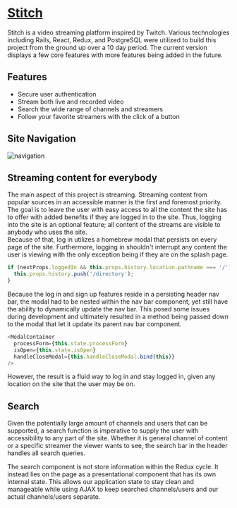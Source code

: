 # [Stitch](stitch-tv.herokuapp.com)

Stitch is a video streaming platform inspired by Twitch.  Various technologies
including Rails, React, Redux, and PostgreSQL were utilized to build this project
from the ground up over a 10 day period.  The current version displays a few
core features with more features being added in the future.

## Features

* Secure user authentication
* Stream both live and recorded video
* Search the wide range of channels and streamers
* Follow your favorite streamers with the click of a button

## Site Navigation
![navigation](https://imgur.com/exg9w0I.gif)

## Streaming content for everybody

The main aspect of this project is streaming.  Streaming content from popular sources
in an accessible manner is the first and foremost priority.  The goal is to leave
the user with easy access to all the content the site has to offer with added benefits
if they are logged in to the site.  Thus, logging into the site is an optional
feature; all content of the streams are visible to anybody who uses the site.  
Because of that, log in utilizes a homebrew modal that persists on every page of
the site.  Furthermore, logging in shouldn't interrupt any content the user is
viewing with the only exception being if they are on the splash page.

```javascript
if (nextProps.loggedIn && this.props.history.location.pathname === '/') {
  this.props.history.push('/directory');
}
```

Because the log in and sign up features reside in a persisting header nav bar,
the modal had to be nested within the nav bar component, yet still have the ability
to dynamically update the nav bar.  This posed some issues during development and
ultimately resulted in a method being passed down to the modal that let it update
its parent nav bar component.

```javascript
<ModalContainer
  processForm={this.state.processForm}
  isOpen={this.state.isOpen}
  handleCloseModal={this.handleCloseModal.bind(this)}
/>
```

However, the result is a fluid way to log in and stay logged in, given any location
on the site that the user may be on.

## Search

Given the potentially large amount of channels and users that can be supported,
a search function is imperative to supply the user with accessibility to any part
of the site.  Whether it is general channel of content or a specific streamer the
viewer wants to see, the search bar in the header handles all search queries.

The search component is not store information within the Redux cycle.  It instead
lies on the page as a presentational component that has its own internal state.
This allows our application state to stay clean and manageable while using AJAX
to keep searched channels/users and our actual channels/users separate.
